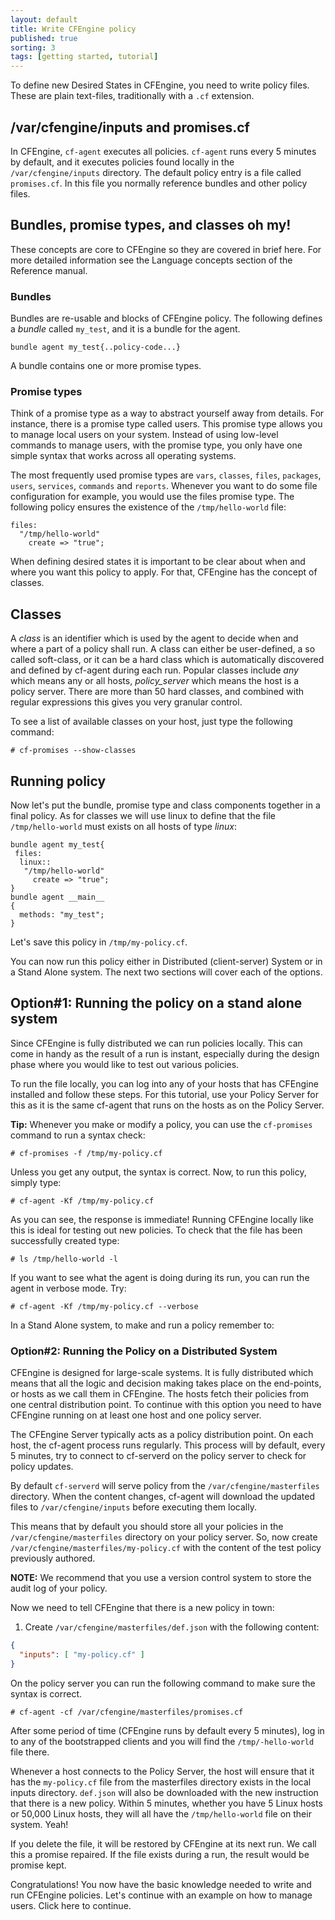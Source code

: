```yaml
---
layout: default
title: Write CFEngine policy
published: true
sorting: 3
tags: [getting started, tutorial]
---
```


To define new Desired States in CFEngine, you need to write policy files. These are plain text-files, traditionally with a `.cf` extension.

## /var/cfengine/inputs and promises.cf

In CFEngine, `cf-agent` executes all policies. `cf-agent` runs every 5 minutes
by default, and it executes policies found locally in the `/var/cfengine/inputs`
directory. The default policy entry is a file called `promises.cf`. In this file
you normally reference bundles and other policy files.

## Bundles, promise types, and classes oh my!

These concepts are core to CFEngine so they are covered in brief here. For more
detailed information see the Language concepts section of the Reference manual.

### Bundles

Bundles are re-usable and blocks of CFEngine policy. The following defines a *bundle* called `my_test`, and it is a bundle for the agent.

```cf3
bundle agent my_test{..policy-code...}
```

A bundle contains one or more promise types.

### Promise types

Think of a promise type as a way to abstract yourself away from details. For
instance, there is a promise type called users. This promise type allows you to
manage local users on your system. Instead of using low-level commands to manage
users, with the promise type, you only have one simple syntax that works across
all operating systems.

The most frequently used promise types are `vars`, `classes`, `files`,
`packages`, `users`, `services`, `commands` and `reports`. Whenever you want to
do some file configuration for example, you would use the files promise type.
The following policy ensures the existence of the `/tmp/hello-world` file:

```cf3
files:
  "/tmp/hello-world"
    create => "true";
```

When defining desired states it is important to be clear about when and where
you want this policy to apply. For that, CFEngine has the concept of classes.

## Classes

A *class* is an identifier which is used by the agent to decide when and where a
part of a policy shall run. A class can either be user-defined, a so called
soft-class, or it can be a hard class which is automatically discovered and
defined by cf-agent during each run. Popular classes include *any* which means
any or all hosts, *policy_server* which means the host is a policy server. There
are more than 50 hard classes, and combined with regular expressions this gives
you very granular control.

To see a list of available classes on your host, just type the following command:

```console
# cf-promises --show-classes
```

## Running policy

Now let's put the bundle, promise type and class components together in a
final policy. As for classes we will use linux to define that the file
`/tmp/hello-world` must exists on all hosts of type *linux*:

```cf3
bundle agent my_test{
 files:
  linux::
   "/tmp/hello-world"
     create => "true";
}
bundle agent __main__
{
  methods: "my_test";
}
```

Let's save this policy in `/tmp/my-policy.cf`.

You can now run this policy either in Distributed (client-server) System or in a
Stand Alone system. The next two sections will cover each of the options.

## Option#1: Running the policy on a stand alone system

Since CFEngine is fully distributed we can run policies locally. This can come
in handy as the result of a run is instant, especially during the design phase
where you would like to test out various policies.

To run the file locally, you can log into any of your hosts that has CFEngine
installed and follow these steps. For this tutorial, use your Policy Server for
this as it is the same cf-agent that runs on the hosts as on the Policy Server.

**Tip:** Whenever you make or modify a policy, you can use the `cf-promises`
command to run a syntax check:

```console
# cf-promises -f /tmp/my-policy.cf
```

Unless you get any output, the syntax is correct. Now, to run this policy, simply type:

```console
# cf-agent -Kf /tmp/my-policy.cf
```

As you can see, the response is immediate! Running CFEngine locally like this is
ideal for testing out new policies. To check that the file has been successfully
created type:

```console
# ls /tmp/hello-world -l
```

If you want to see what the agent is doing during its run, you can run the agent
in verbose mode. Try:

```console
# cf-agent -Kf /tmp/my-policy.cf --verbose
```

In a Stand Alone system, to make and run a policy remember to:

### Option#2: Running the Policy on a Distributed System

CFEngine is designed for large-scale systems. It is fully distributed which
means that all the logic and decision making takes place on the end-points, or
hosts as we call them in CFEngine. The hosts fetch their policies from one
central distribution point. To continue with this option you need to have
CFEngine running on at least one host and one policy server.

The CFEngine Server typically acts as a policy distribution point. On each host,
the cf-agent process runs regularly. This process will by default, every 5
minutes, try to connect to cf-serverd on the policy server to check for policy
updates.

By default `cf-serverd` will serve policy from the `/var/cfengine/masterfiles`
directory. When the content changes, cf-agent will download the updated files to
`/var/cfengine/inputs` before executing them locally.

This means that by default you should store all your policies in the
`/var/cfengine/masterfiles` directory on your policy server. So, now create
`/var/cfengine/masterfiles/my-policy.cf` with the content of the test policy
previously authored.

**NOTE:** We recommend that you use a version control system to store the audit
log of your policy.

Now we need to tell CFEngine that there is a new policy in town:

1. Create `/var/cfengine/masterfiles/def.json` with the following content:

```json
{
  "inputs": [ "my-policy.cf" ]
}
```

On the policy server you can run the following command to make sure the syntax
is correct.

```console
# cf-agent -cf /var/cfengine/masterfiles/promises.cf
```

After some period of time (CFEngine runs by default every 5 minutes), log in to
any of the bootstrapped clients and you will find the `/tmp/-hello-world` file
there.

Whenever a host connects to the Policy Server, the host will ensure that it has
the `my-policy.cf` file from the masterfiles directory exists in the local
inputs directory. `def.json` will also be downloaded with the new
instruction that there is a new policy. Within 5 minutes, whether you have 5
Linux hosts or 50,000 Linux hosts, they will all have the `/tmp/hello-world` file
on their system. Yeah!

If you delete the file, it will be restored by CFEngine at its next run. We call
this a promise repaired. If the file exists during a run, the result would be
promise kept.

Congratulations! You now have the basic knowledge needed to write and run
CFEngine policies. Let's continue with an example on how to manage users. Click
here to continue.
